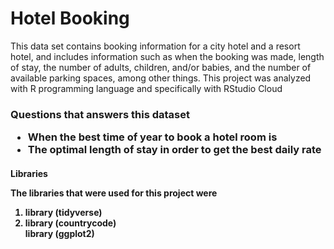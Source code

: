 <h1>Hotel Booking</h1>
<p></p>
<p>This data set contains booking information for a city hotel and a resort hotel, and includes information such as when the booking was made, length of stay, the number of adults, children, and/or babies, and the number of available parking spaces, 
among other things.
This project was analyzed with R programming language and 
specifically with RStudio Cloud</p>
<h3>Questions that answers this dataset
<ul>
<li>When the best time of year to book a hotel room is</li>
<li>The optimal length of stay in order to get the best daily rate</li>
</ul></h3>
<h4>Libraries
<p>The libraries that were used for this project were
<ol>
<li>library (tidyverse)</li>
<li>library (countrycode)</li>
library (ggplot2)</ol></h4>

